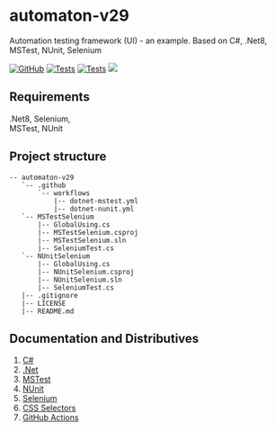 # automaton-v29

Automation testing framework (UI) - an example. Based on C#, .Net8, MSTest, NUnit, Selenium

[![GitHub](https://img.shields.io/github/license/mashape/apistatus.svg)](https://github.com/BurhanH/automaton-v29/blob/master/LICENSE)
[![Tests](https://github.com/BurhanH/automaton-v29/actions/workflows/dotnet-mstest.yml/badge.svg)](https://github.com/BurhanH/automaton-v29/actions/workflows/dotnet-mstest.yml)
[![Tests](https://github.com/BurhanH/automaton-v29/actions/workflows/dotnet-nunit.yml/badge.svg)](https://github.com/BurhanH/automaton-v29/actions/workflows/dotnet-nunit.yml)
![](https://badgen.net/static/made/by%20human/green)
 
## Requirements
.Net8, Selenium, <br>
MSTest, NUnit<br>

## Project structure
```text
-- automaton-v29
   `-- .github
       `-- workflows
           |-- dotnet-mstest.yml
           |-- dotnet-nunit.yml
   `-- MSTestSelenium
       |-- GlobalUsing.cs
       |-- MSTestSelenium.csproj
       |-- MSTestSelenium.sln
       |-- SeleniumTest.cs
   `-- NUnitSelenium
       |-- GlobalUsing.cs
       |-- NUnitSelenium.csproj
       |-- NUnitSelenium.sln
       |-- SeleniumTest.cs
   |-- .gitignore
   |-- LICENSE
   |-- README.md
```

## Documentation and Distributives

1. [C#](https://learn.microsoft.com/en-us/dotnet/csharp/)
2. [.Net](https://dotnet.microsoft.com/en-us/learn/dotnet/what-is-dotnet)
3. [MSTest](https://learn.microsoft.com/en-us/dotnet/core/testing/unit-testing-csharp-with-mstest)
4. [NUnit](https://nunit.org/)
5. [Selenium](https://www.selenium.dev/)
6. [CSS Selectors](https://www.w3schools.com/cssref/css_selectors.php)
7. [GitHub Actions](https://github.com/features/actions)